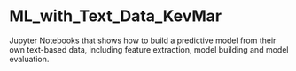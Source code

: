 # ML_with_Text_Data_KevMar
Jupyter Notebooks that shows how to build a predictive model from their own text-based data, including feature extraction, model building and model evaluation.
